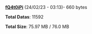 [**fQ4t0iPi**](/data/fQ4t0iPi.txt) (24/02/23 - 03:13)- 660 bytes

**Total Datas**: 11592

**Total Size**: 75.97 MB / 76.0 MB